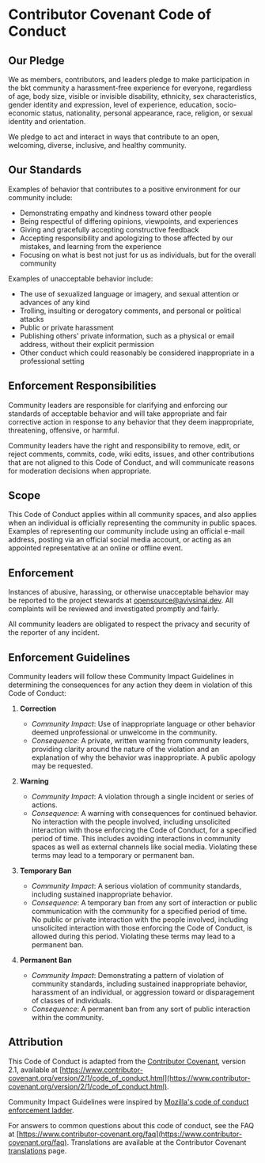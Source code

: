 # Contributor Covenant Code of Conduct

## Our Pledge

We as members, contributors, and leaders pledge to make participation in the bkt
community a harassment-free experience for everyone, regardless of age, body
size, visible or invisible disability, ethnicity, sex characteristics, gender
identity and expression, level of experience, education, socio-economic status,
nationality, personal appearance, race, religion, or sexual identity and
orientation.

We pledge to act and interact in ways that contribute to an open, welcoming,
diverse, inclusive, and healthy community.

## Our Standards

Examples of behavior that contributes to a positive environment for our
community include:

- Demonstrating empathy and kindness toward other people
- Being respectful of differing opinions, viewpoints, and experiences
- Giving and gracefully accepting constructive feedback
- Accepting responsibility and apologizing to those affected by our mistakes,
  and learning from the experience
- Focusing on what is best not just for us as individuals, but for the overall
  community

Examples of unacceptable behavior include:

- The use of sexualized language or imagery, and sexual attention or advances of
  any kind
- Trolling, insulting or derogatory comments, and personal or political attacks
- Public or private harassment
- Publishing others' private information, such as a physical or email address,
  without their explicit permission
- Other conduct which could reasonably be considered inappropriate in a
  professional setting

## Enforcement Responsibilities

Community leaders are responsible for clarifying and enforcing our standards of
acceptable behavior and will take appropriate and fair corrective action in
response to any behavior that they deem inappropriate, threatening, offensive,
or harmful.

Community leaders have the right and responsibility to remove, edit, or reject
comments, commits, code, wiki edits, issues, and other contributions that are
not aligned to this Code of Conduct, and will communicate reasons for moderation
decisions when appropriate.

## Scope

This Code of Conduct applies within all community spaces, and also applies when
an individual is officially representing the community in public spaces.
Examples of representing our community include using an official e-mail address,
posting via an official social media account, or acting as an appointed
representative at an online or offline event.

## Enforcement

Instances of abusive, harassing, or otherwise unacceptable behavior may be
reported to the project stewards at
[opensource@avivsinai.dev](mailto:opensource@avivsinai.dev). All complaints will
be reviewed and investigated promptly and fairly.

All community leaders are obligated to respect the privacy and security of the
reporter of any incident.

## Enforcement Guidelines

Community leaders will follow these Community Impact Guidelines in determining
the consequences for any action they deem in violation of this Code of Conduct:

1. **Correction**
   - *Community Impact*: Use of inappropriate language or other behavior deemed
     unprofessional or unwelcome in the community.
   - *Consequence*: A private, written warning from community leaders, providing
     clarity around the nature of the violation and an explanation of why the
     behavior was inappropriate. A public apology may be requested.

2. **Warning**
   - *Community Impact*: A violation through a single incident or series of
     actions.
   - *Consequence*: A warning with consequences for continued behavior. No
     interaction with the people involved, including unsolicited interaction
     with those enforcing the Code of Conduct, for a specified period of time.
     This includes avoiding interactions in community spaces as well as external
     channels like social media. Violating these terms may lead to a temporary or
     permanent ban.

3. **Temporary Ban**
   - *Community Impact*: A serious violation of community standards, including
     sustained inappropriate behavior.
   - *Consequence*: A temporary ban from any sort of interaction or public
     communication with the community for a specified period of time. No public
     or private interaction with the people involved, including unsolicited
     interaction with those enforcing the Code of Conduct, is allowed during
     this period. Violating these terms may lead to a permanent ban.

4. **Permanent Ban**
   - *Community Impact*: Demonstrating a pattern of violation of community
     standards, including sustained inappropriate behavior, harassment of an
     individual, or aggression toward or disparagement of classes of individuals.
   - *Consequence*: A permanent ban from any sort of public interaction within
     the community.

## Attribution

This Code of Conduct is adapted from the [Contributor Covenant][homepage],
version 2.1, available at
[https://www.contributor-covenant.org/version/2/1/code_of_conduct.html](https://www.contributor-covenant.org/version/2/1/code_of_conduct.html).

Community Impact Guidelines were inspired by
[Mozilla's code of conduct enforcement ladder](https://github.com/mozilla/diversity).

For answers to common questions about this code of conduct, see the FAQ at
[https://www.contributor-covenant.org/faq](https://www.contributor-covenant.org/faq).
Translations are available at the Contributor Covenant
[translations](https://www.contributor-covenant.org/translations) page.

[homepage]: https://www.contributor-covenant.org
